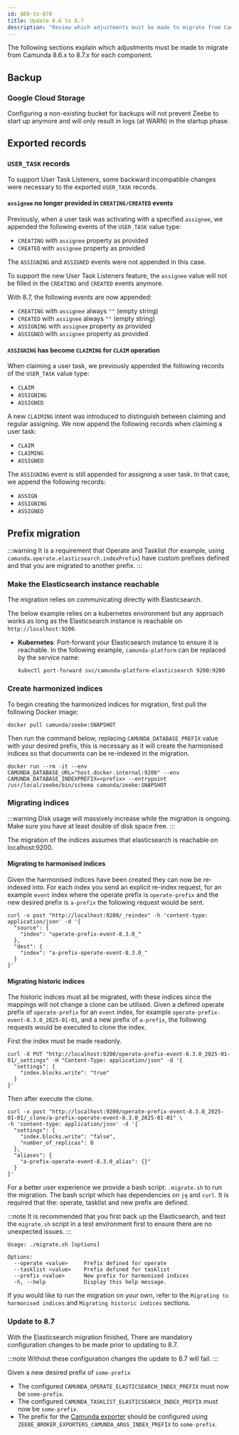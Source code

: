 ```yaml
---
id: 860-to-870
title: Update 8.6 to 8.7
description: "Review which adjustments must be made to migrate from Camunda 8.6.x to Camunda 8.7.0."
---
```


The following sections explain which adjustments must be made to migrate from Camunda 8.6.x to 8.7.x for each component.

## Backup

### Google Cloud Storage

Configuring a non-existing bucket for backups will not prevent Zeebe to start up anymore and will only result
in logs (at WARN) in the startup phase.

## Exported records

### `USER_TASK` records

To support User Task Listeners, some backward incompatible changes were necessary to the exported `USER_TASK` records.

#### `assignee` no longer provided in `CREATING/CREATED` events

Previously, when a user task was activating with a specified `assignee`,
we appended the following events of the `USER_TASK` value type:

- `CREATING` with `assignee` property as provided
- `CREATED` with `assignee` property as provided

The `ASSIGNING` and `ASSIGNED` events were not appended in this case.

To support the new User Task Listeners feature, the `assignee` value will not be filled in the `CREATING` and `CREATED` events anymore.

With 8.7, the following events are now appended:

- `CREATING` with `assignee` always `""` (empty string)
- `CREATED` with `assignee` always `""` (empty string)
- `ASSIGNING` with `assignee` property as provided
- `ASSIGNED` with `assignee` property as provided

#### `ASSIGNING` has become `CLAIMING` for `CLAIM` operation

When claiming a user task, we previously appended the following records of the `USER_TASK` value type:

- `CLAIM`
- `ASSIGNING`
- `ASSIGNED`

A new `CLAIMING` intent was introduced to distinguish between claiming and regular assigning.
We now append the following records when claiming a user task:

- `CLAIM`
- `CLAIMING`
- `ASSIGNED`

The `ASSIGNING` event is still appended for assigning a user task.
In that case, we append the following records:

- `ASSIGN`
- `ASSIGNING`
- `ASSIGNED`

## Prefix migration

:::warning
It is a requirement that Operate and Tasklist (for example, using `camunda.operate.elasticsearch.indexPrefix`) have
custom prefixes defined and that you are migrated to another prefix.
:::

### Make the Elasticsearch instance reachable

The migration relies on communicating directly with Elasticsearch.

The below example relies on a kubernetes environment but any approach works as long as the Elasticsearch instance is reachable
on `http://localhost:9200`.

- **Kubernetes**: Port-forward your Elasticsearch instance to ensure it is reachable. In the following example, `camunda-platform` can be replaced by the service name:

  ```shell
  kubectl port-forward svc/camunda-platform-elasticsearch 9200:9200
  ```

### Create harmonized indices

To begin creating the harmonized indices for migration, first pull the following Docker image:

```shell
docker pull camunda/zeebe:SNAPSHOT
```

Then run the command below, replacing `CAMUNDA_DATABASE_PREFIX` value with your desired prefix, this is necessary as it will
create the harmonised indices so that documents can be re-indexed in the migration.

```shell
docker run --rm -it --env CAMUNDA_DATABASE_URL="host.docker.internal:9200" --env CAMUNDA_DATABASE_INDEXPREFIX=<prefix> --entrypoint /usr/local/zeebe/bin/schema camunda/zeebe:SNAPSHOT
```

### Migrating indices

:::warning
Disk usage will massively increase while the migration is ongoing.
Make sure you have at least double of disk space free.
:::

The migration of the indices assumes that elasticsearch is reachable on
localhost:9200.

#### Migrating to harmonised indices

Given the harmonised indices have been created they can now be re-indexed into. For each index you send an explicit re-index
request, for an example `event` index where the operate prefix is `operate-prefix` and the new desired prefix is `a-prefix`
the following request would be sent.

```shell
curl -x post "http://localhost:9200/_reindex" -h 'content-type: application/json' -d '{
  "source": {
    "index": "operate-prefix-event-8.3.0_"
  },
  "dest": {
    "index": "a-prefix-operate-event-8.3.0_"
  }
}'
```

#### Migrating historic indices

The historic indices must all be migrated, with these indices since the mappings will not change a clone can be utilised.
Given a defined operate prefix of `operate-prefix` for an `event` index, for example `operate-prefix-event-8.3.0_2025-01-01`,
and a new prefix of `a-prefix`, the following requests would be executed to clone the index.

First the index must be made readonly.

```shell
curl -X PUT "http://localhost:9200/operate-prefix-event-8.3.0_2025-01-01/_settings" -H "Content-Type: application/json" -d '{
  "settings": {
    "index.blocks.write": "true"
  }
}'
```

Then after execute the clone.

```shell
curl -x post "http://localhost:9200/operate-prefix-event-8.3.0_2025-01-01/_clone/a-prefix-operate-event-8.3.0_2025-01-01" \
-h 'content-type: application/json' -d '{
  "settings": {
    "index.blocks.write": "false",
    "number_of_replicas": 0
  },
  "aliases": {
    "a-prefix-operate-event-8.3.0_alias": {}"
  }
}'
```

For a better user experience we provide a bash script: `.migrate.sh` to run the migration. The bash script which has dependencies on `jq` and `curl`.
It is required that the: operate, tasklist and new prefix are defined.

:::note
It is recommended that you first back up the Elasticsearch, and test the `migrate.sh` script in a test environment first
to ensure there are no unexpected issues.
:::

```shell
Usage: ./migrate.sh [options]

Options:
  --operate <value>     Prefix defined for operate
  --tasklist <value>    Prefix defined for tasklist
  --prefix <value>      New prefix for harmonised indices
  -h, --help            Display this help message.
```

If you would like to run the migration on your own, refer to the `Migrating to harmonised indices` and `Migrating historic indices`
sections.

### Update to 8.7

With the Elasticsearch migration finished, There are mandatory configuration changes to be made prior to updating to 8.7.

:::note
Without these configuration changes the update to 8.7 will fail.
:::

Given a new desired prefix of `some-prefix`

- The configured `CAMUNDA_OPERATE_ELASTICSEARCH_INDEX_PREFIX` must now be `some-prefix`.
- The configured `CAMUNDA_TASKLIST_ELASTICSEARCH_INDEX_PREFIX` must now be `some-prefix`.
- The prefix for the [Camunda exporter](/self-managed/zeebe-deployment/exporters/camunda-exporter.md) should be configured using `ZEEBE_BROKER_EXPORTERS_CAMUNDA_ARGS_INDEX_PREFIX` to `some-prefix`.
